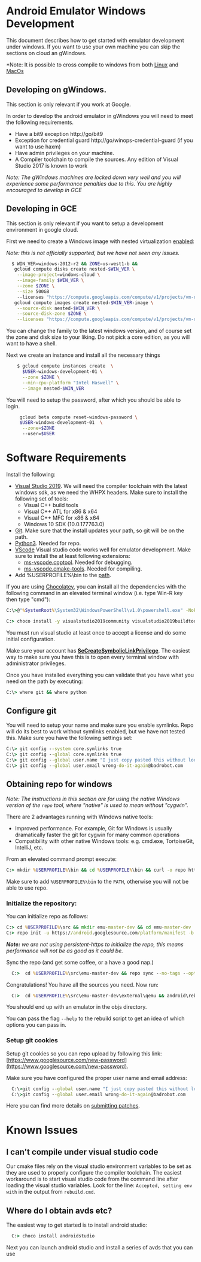 Android Emulator Windows Development
=====================================

This document describes how to get started with emulator development under windows.
If you want to use your own machine you can skip the sections on cloud an gWindows.

*Note: It is possible to cross compile to windows from both [Linux](LINUX-DEV.md) and [MacOs](DARWIN-DEV.md)

## Developing on gWindows.

This section is only relevant if you work at Google.

In order to develop the android emulator in gWindows you will need to meet the
following requirements.

  - Have a bit9 exception http://go/bit9
  - Exception for credential guard http://go/winops-credential-guard (if you
    want to use haxm)
  - Have admin privileges on your machine.
  - A Compiler toolchain to compile the sources. Any edition of Visual Studio
    2017 is known to work

*Note: The gWindows machines are locked down very well and you will experience
some performance penalties due to this. You are highly encouraged to develop in GCE*

## Developing in GCE

This section is only relevant if you want to setup a development environment in google
cloud.

First we need to create a Windows image with nested virtualization [enabled](https://cloud.google.com/compute/docs/instances/enable-nested-virtualization-vm-instances):

*Note: this is not officially supported, but we have not seen any issues.*

```sh
  $ WIN_VER=windows-2012-r2 && ZONE=us-west1-b &&
   gcloud compute disks create nested-$WIN_VER \
    --image-project=windows-cloud \
    --image-family $WIN_VER \
    --zone $ZONE \
    --size 500GB
    --licenses "https://compute.googleapis.com/compute/v1/projects/vm-options/global/licenses/enable-vmx" &&
   gcloud compute images create nested-$WIN_VER-image \
    --source-disk nested-$WIN_VER \
    --source-disk-zone $ZONE \
    --licenses "https://compute.googleapis.com/compute/v1/projects/vm-options/global/licenses/enable-vmx"
```

You can change the family to the latest windows version, and of course set the zone and disk size to your liking. Do not pick a core edition, as you will want to have a shell.

Next we create an instance and install all the necessary things

```sh
    $ gcloud compute instances create  \
      $USER-windows-development-01 \
      --zone $ZONE \
      --min-cpu-platform "Intel Haswell" \
      --image nested-$WIN_VER
```

You will need to setup the password, after which you should be able to login.

```sh
     gcloud beta compute reset-windows-password \
     $USER-windows-development-01  \
      --zone=$ZONE
      --user=$USER
```
# Software Requirements

Install the following:

- [Visual Studio 2019](https://visualstudio.microsoft.com/downloads/). We will
  need the compiler toolchain with the latest windows sdk, as we need the WHPX
  headers. Make sure to install the following set of tools:
    - Visual C++ build tools
    - Visual C++ ATL for x86 & x64
    - Visual C++ MFC for x86 & x64
    - Windows 10 SDK (10.0.177763.0)
- [Git](https://git-scm.com/downloads). Make sure that the install updates your
  path, so git will be on the path.
- [Python3](https://www.python.org/downloads/windows/). Needed for repo.
- [VScode](https://code.visualstudio.com/) Visual studio code works well for
  emulator development. Make sure to install the at least following extensions:
    - [ms-vscode.cpptool](https://marketplace.visualstudio.com/items?itemName=ms-vscode.cpptools).
      Needed for debugging.
    - [ms-vscode.cmake-tools](https://marketplace.visualstudio.com/items?itemName=ms-vscode.cmake-tools).
      Needed for compiling.
- Add %USERPROFILE%\bin to the
  [path](https://www.windows-commandline.com/set-path-command-line/).

If you are using [Chocolatey](https://chocolatey.org/), you can install all the
dependencies with the following command in an elevated terminal window (i.e.
type Win-R key then type "cmd"):

```bat
C:\>@"%SystemRoot%\System32\WindowsPowerShell\v1.0\powershell.exe" -NoProfile -InputFormat None -ExecutionPolicy Bypass -Command " [System.Net.ServicePointManager]::SecurityProtocol = 3072; iex ((New-Object System.Net.WebClient).DownloadString('https://chocolatey.org/install.ps1'))" && SET "PATH=%PATH%;%ALLUSERSPROFILE%\chocolatey\bin"

C:> choco install -y visualstudio2019community visualstudio2019buildtools visualstudio2019-workload-python visualstudio2019-workload-nativedesktop visualstudio2019-workload-vctools git vscode python3
```

You must run visual studio at least once to accept a license and do some initial configuration.

Make sure your account has
**[SeCreateSymbolicLinkPrivilege](https://security.stackexchange.com/questions/10194/why-do-you-have-to-be-an-admin-to-create-a-symlink-in-windows)**.
The easiest way to make sure you have this is to open every terminal window
with administrator privileges.

Once you have installed everything you can validate that you have what you need on the path by executing:

  ```bat
  C:\> where git && where python

  ```

## Configure git

You will need to setup your name and make sure you enable symlinks. Repo will
do its best to work without symlinks enabled, but we have not tested this. Make
sure you have the following settings set:

  ```bat
  C:\> git config --system core.symlinks true
  C:\> git config --global core.symlinks true
  C:\> git config --global user.name "I just copy pasted this without looking"
  C:\> git config --global user.email wrong-do-it-again@badrobot.com
  ```

## Obtaining repo for windows

*Note: The instructions in this section are for using the native Windows
version of the `repo` tool, where "native" is used to mean without "cygwin".*

There are 2 advantages running with Windows native tools:
  - Improved performance. For example, Git for Windows is usually dramatically
    faster the git for cygwin for many common operations
  - Compatibility with other native Windows tools: e.g. cmd.exe, TortoiseGit,
    IntelliJ, etc.

From an elevated command prompt execute:

  ```bat
  C:> mkdir %USERPROFILE%\bin && cd %USERPROFILE%\bin && curl -o repo http://storage.googleapis.com/git-repo-downloads/repo && echo @call python %~dp0repo %* > %USERPROFILE%/bin/repo.cmd
  ```

Make sure to add `%USERPROFILE%\bin` to the `PATH`, otherwise you will not
be able to use repo.

 ### Initialize the repository:

You can initialize repo as follows:

  ```bat
  C:> cd %USERPROFILE%\src && mkdir emu-master-dev && cd emu-master-dev
  C:> repo init -u https://android.googlesource.com/platform/manifest -b emu-master-dev --worktree
  ```

***Note:** we are not using persistent-https to initialize the repo, this means
performance will not be as good as it could be.*


Sync the repo (and get some coffee, or a have a good nap.)

  ```bat
    C:>  cd %USERPROFILE%\src\emu-master-dev && repo sync --no-tags --optimized-fetch --prune
  ```

Congratulations! You have all the sources you need. Now run:

  ```bat
    C:>  cd %USERPROFILE%\src\emu-master-dev\external\qemu && android\rebuild
  ```

You should end up with an emulator in the objs directory.

You can pass the flag `--help` to the rebuild script to get an idea of which options you can pass in.

### Setup git cookies

Setup git cookies so you can repo upload by following this link:
[https://www.googlesource.com/new-password](https://www.googlesource.com/new-password).

Make sure you have configured the proper user name and email address:

  ```bat
    C:\>git config --global user.name "I just copy pasted this without looking"
    C:\>git config --global user.email wrong-do-it-again@badrobot.com
  ```

Here you can find more details on [submitting patches](
https://gerrit.googlesource.com/git-repo/+/refs/heads/master/SUBMITTING_PATCHES.md).

# Known Issues

## I can't compile under visual studio code

Our cmake files rely on the visual studio environment variables to be set as
they are used to properly configure the compiler toolchain.
The easiest workaround is to start visual studio code from the command line
after loading the visual studio variables. Look for the line: `Accepted,
setting env with` in the output from `rebuild.cmd`.


## Where do I obtain avds etc?

The easiest way to get started is to install android studio:

```bat
  C:> choco install androidstudio
```

Next you can launch android studio and install a series of avds that you can use
